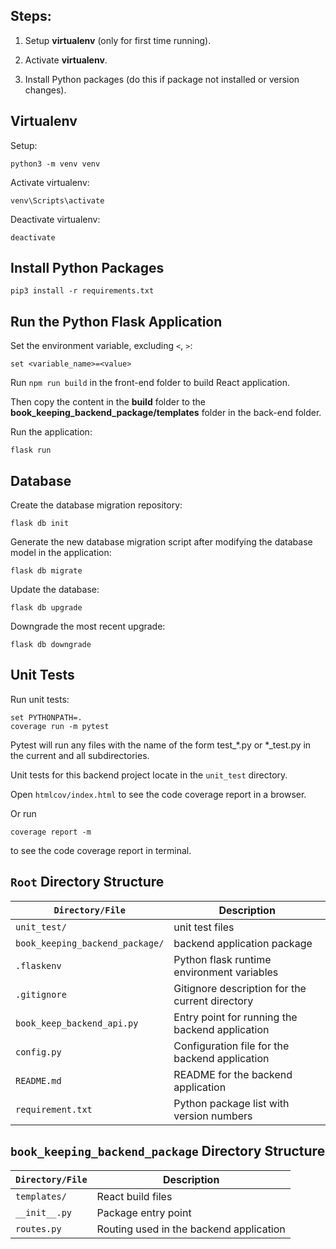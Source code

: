 ## Steps:

1. Setup **virtualenv** (only for first time running).

2. Activate **virtualenv**.

3. Install Python packages (do this if package not installed or version changes).

## Virtualenv

Setup:

```
python3 -m venv venv
```

Activate virtualenv:

```
venv\Scripts\activate
```

Deactivate virtualenv:

```
deactivate
```

## Install Python Packages

```
pip3 install -r requirements.txt
```

## Run the Python Flask Application

Set the environment variable, excluding `<`, `>`:

```
set <variable_name>=<value>
```

Run `npm run build` in the front-end folder to build React application.

Then copy the content in the **build** folder to the **book_keeping_backend_package/templates** folder in the back-end folder.

Run the application:

```
flask run
```

## Database

Create the database migration repository:

```
flask db init
```

Generate the new database migration script after modifying the database model in the application:

```
flask db migrate
```

Update the database:

```
flask db upgrade
```

Downgrade the most recent upgrade:

```
flask db downgrade
```

## Unit Tests

Run unit tests:
```
set PYTHONPATH=.
coverage run -m pytest
```

Pytest will run any files with the name of the form test_*.py or *_test.py in the current and all subdirectories.

Unit tests for this backend project locate in the `unit_test` directory.

Open `htmlcov/index.html` to see the code coverage report in a browser.

Or run

```
coverage report -m
```

to see the code coverage report in terminal.

## `Root` Directory Structure

| `Directory/File`               	| Description                                     	|
|------------------------------	|-------------------------------------------------	|
| `unit_test/`                    	| unit test files                                 	|
| `book_keeping_backend_package/` 	| backend application package                     	|
| `.flaskenv`                    	| Python flask runtime environment variables    	|
| `.gitignore`                   	| Gitignore description for the current directory 	|
| `book_keep_backend_api.py`     	| Entry point for running the backend application 	|
| `config.py`                   	| Configuration file for the backend application  	|
| `README.md`                    	| README for the backend application              	|
| `requirement.txt`              	| Python package list with version numbers        	|

## `book_keeping_backend_package` Directory Structure

| `Directory/File` 	| Description                             	|
|----------------	|-----------------------------------------	|
| `templates/`     	| React build files                       	|
| `__init__.py`    	| Package entry point                     	|
| `routes.py`      	| Routing used in the backend application 	|